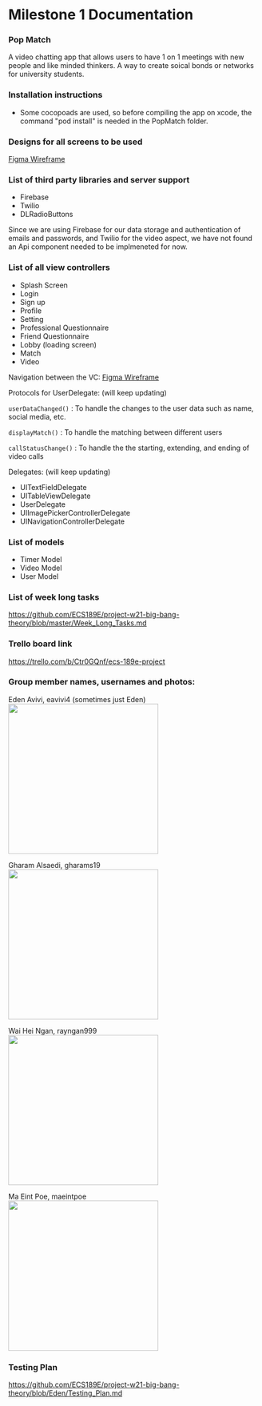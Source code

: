# Milestone 1 Documentation

### Pop Match
A video chatting app that allows users to have 1 on 1 meetings with new people and like minded thinkers. A way to create soical bonds or networks for university students.

### Installation instructions

- Some cocopoads are used, so before compiling the app on xcode, the command "pod install" is needed in the PopMatch folder.

### Designs for all screens to be used
[Figma Wireframe](https://www.figma.com/file/C1nZuKT19fLt7fyb8CQKS2/The-Big-Bang-Theory?node-id=0%3A1)

### List of third party libraries and server support
- Firebase
- Twilio
- DLRadioButtons

Since we are using Firebase for our data storage and authentication of emails and passwords, and Twilio for the video aspect, we have not found an Api component needed to be implmeneted for now.

### List of all view controllers
* Splash Screen
* Login 
* Sign up 
* Profile 
* Setting
* Professional Questionnaire 
* Friend Questionnaire 
* Lobby (loading screen)
* Match 
* Video

Navigation between the VC: [Figma Wireframe](https://www.figma.com/proto/C1nZuKT19fLt7fyb8CQKS2/%5BThe-Big-Bang-Theory%5D!?node-id=17%3A25&scaling=scale-down)

Protocols for UserDelegate: (will keep updating)

`userDataChanged()` : To handle the changes to the user data such as name, social media, etc.

`displayMatch()` : To handle the matching between different users

`callStatusChange()` : To handle the the starting, extending, and ending of video calls


Delegates: (will keep updating)
* UITextFieldDelegate 
* UITableViewDelegate
* UserDelegate 
* UIImagePickerControllerDelegate
* UINavigationControllerDelegate



### List of models

- Timer Model
- Video Model
- User Model

### List of week long tasks

https://github.com/ECS189E/project-w21-big-bang-theory/blob/master/Week_Long_Tasks.md

### Trello board link
https://trello.com/b/Ctr0GQnf/ecs-189e-project

### Group member names, usernames and photos:
Eden Avivi, eavivi4 (sometimes just Eden)
<br/>
<img src="https://github.com/ECS189E/project-w21-big-bang-theory/blob/Eden/Images/EdenPic.jpg"  width="300"/>

Gharam Alsaedi, gharams19
<br/>
<img src="https://github.com/ECS189E/project-w21-big-bang-theory/blob/Eden/Images/GharamPic.jpg"  width="300"/>

Wai Hei Ngan, rayngan999 
<br/>
<img src="https://github.com/ECS189E/project-w21-big-bang-theory/blob/Eden/Images/RayPic.jpeg"  width="300"/>

Ma Eint Poe, maeintpoe
<br/>
<img src="https://github.com/ECS189E/project-w21-big-bang-theory/blob/Eden/Images/MaEintPoe.png"  width="300"/>

### Testing Plan
<https://github.com/ECS189E/project-w21-big-bang-theory/blob/Eden/Testing_Plan.md>
